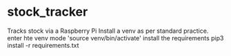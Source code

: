 # stock_tracker
Tracks stock via a Raspberry Pi
Install a venv as per standard practice.
enter hte venv mode 'source venv/bin/activate'
install the requirements pip3 install -r requirements.txt


